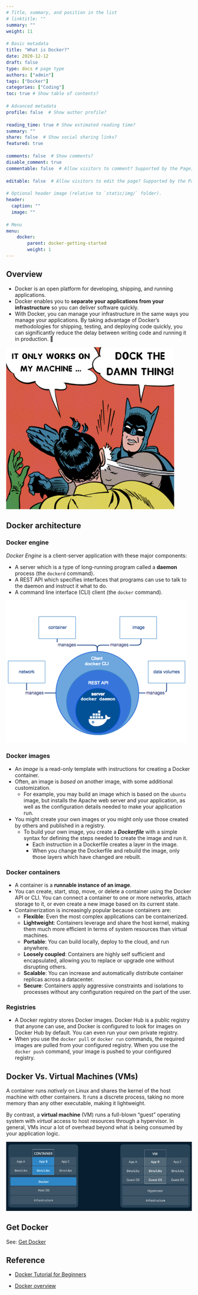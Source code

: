 ```yaml
---
# Title, summary, and position in the list
# linktitle: ""
summary: ""
weight: 11

# Basic metadata
title: "What is Docker?"
date: 2020-12-12
draft: false
type: docs # page type
authors: ["admin"]
tags: ["Docker"]
categories: ["Coding"]
toc: true # Show table of contents?

# Advanced metadata
profile: false  # Show author profile?

reading_time: true # Show estimated reading time?
summary: ""
share: false  # Show social sharing links?
featured: true

comments: false  # Show comments?
disable_comment: true
commentable: false  # Allow visitors to comment? Supported by the Page, Post, and Docs content types.

editable: false  # Allow visitors to edit the page? Supported by the Page, Post, and Docs content types.

# Optional header image (relative to `static/img/` folder).
header:
  caption: ""
  image: ""

# Menu
menu: 
    docker:
        parent: docker-getting-started
        weight: 1
---
```


## Overview

- Docker is an open platform for developing, shipping, and running applications. 
- Docker enables you to **separate your applications from your infrastructure** so you can deliver software quickly. 
- With Docker, you can manage your infrastructure in the same ways you manage your applications. By taking advantage of Docker’s methodologies for shipping, testing, and deploying code quickly, you can significantly reduce the delay between writing code and running it in production. :clap:

<img src="https://raw.githubusercontent.com/EckoTan0804/upic-repo/master/uPic/1*NXZYK4_f0lFJ8gpgcE5tHA.png" alt="Docker for Dummies, Literally. Yes, those days are long gone when you… | by  Saad A Akash | Medium" style="zoom: 67%;" />

## Docker architecture

### Docker engine

*Docker Engine* is a client-server application with these major components:

- A server which is a type of long-running program called a **daemon** process (the `dockerd` command).
- A REST API which specifies interfaces that programs can use to talk to the daemon and instruct it what to do.
- A command line interface (CLI) client (the `docker` command).

![Docker Engine Components Flow](https://raw.githubusercontent.com/EckoTan0804/upic-repo/master/uPic/engine-components-flow.png)



### Docker images

- An *image* is a read-only template with instructions for creating a Docker container. 
- Often, an image is *based on* another image, with some additional customization. 
  - For example, you may build an image which is based on the `ubuntu` image, but installs the Apache web server and your application, as well as the configuration details needed to make your application run.
- You might create your own images or you might only use those created by others and published in a registry. 
  - To build your own image, you create a ***Dockerfile*** with a simple syntax for defining the steps needed to create the image and run it. 
    - Each instruction in a Dockerfile creates a layer in the image. 
    - When you change the Dockerfile and rebuild the image, only those layers which have changed are rebuilt.

### Docker containers

- A container is a **runnable instance of an image**. 
- You can create, start, stop, move, or delete a container using the Docker API or CLI. You can connect a container to one or more networks, attach storage to it, or even create a new image based on its current state.
- Containerization is increasingly popular because containers are:
  - **Flexible**: Even the most complex applications can be containerized.
  - **Lightweight**: Containers leverage and share the host kernel, making them much more efficient in terms of system resources than virtual machines.
  - **Portable**: You can build locally, deploy to the cloud, and run anywhere.
  - **Loosely coupled**: Containers are highly self sufficient and encapsulated, allowing you to replace or upgrade one without disrupting others.
  - **Scalable**: You can increase and automatically distribute container replicas across a datacenter.
  - **Secure**: Containers apply aggressive constraints and isolations to processes without any configuration required on the part of the user.

### Registries

- A Docker *registry* stores Docker images. Docker Hub is a public registry that anyone can use, and Docker is configured to look for images on Docker Hub by default. You can even run your own private registry.
- When you use the `docker pull` or `docker run` commands, the required images are pulled from your configured registry. When you use the `docker push` command, your image is pushed to your configured registry.

## Docker Vs. Virtual Machines (VMs)

A container runs *natively* on Linux and shares the kernel of the host machine with other containers. It runs a discrete process, taking no more memory than any other executable, making it lightweight.

By contrast, a **virtual machine** (VM) runs a full-blown “guest” operating system with *virtual* access to host resources through a hypervisor. In general, VMs incur a lot of overhead beyond what is being consumed by your application logic.

![截屏2020-12-12 22.34.09](https://raw.githubusercontent.com/EckoTan0804/upic-repo/master/uPic/截屏2020-12-12%2022.34.09.png)

## Get Docker

See: [Get Docker](https://docs.docker.com/get-docker/)



## Reference

- [Docker Tutorial for Beginners](https://www.guru99.com/docker-tutorial.html)

- [Docker overview](https://docs.docker.com/get-started/overview/)